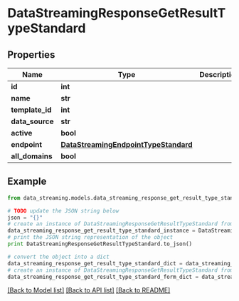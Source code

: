 # DataStreamingResponseGetResultTypeStandard


## Properties
Name | Type | Description | Notes
------------ | ------------- | ------------- | -------------
**id** | **int** |  | [optional] 
**name** | **str** |  | [optional] 
**template_id** | **int** |  | [optional] 
**data_source** | **str** |  | [optional] 
**active** | **bool** |  | [optional] 
**endpoint** | [**DataStreamingEndpointTypeStandard**](DataStreamingEndpointTypeStandard.md) |  | [optional] 
**all_domains** | **bool** |  | [optional] 

## Example

```python
from data_streaming.models.data_streaming_response_get_result_type_standard import DataStreamingResponseGetResultTypeStandard

# TODO update the JSON string below
json = "{}"
# create an instance of DataStreamingResponseGetResultTypeStandard from a JSON string
data_streaming_response_get_result_type_standard_instance = DataStreamingResponseGetResultTypeStandard.from_json(json)
# print the JSON string representation of the object
print DataStreamingResponseGetResultTypeStandard.to_json()

# convert the object into a dict
data_streaming_response_get_result_type_standard_dict = data_streaming_response_get_result_type_standard_instance.to_dict()
# create an instance of DataStreamingResponseGetResultTypeStandard from a dict
data_streaming_response_get_result_type_standard_form_dict = data_streaming_response_get_result_type_standard.from_dict(data_streaming_response_get_result_type_standard_dict)
```
[[Back to Model list]](../README.md#documentation-for-models) [[Back to API list]](../README.md#documentation-for-api-endpoints) [[Back to README]](../README.md)


